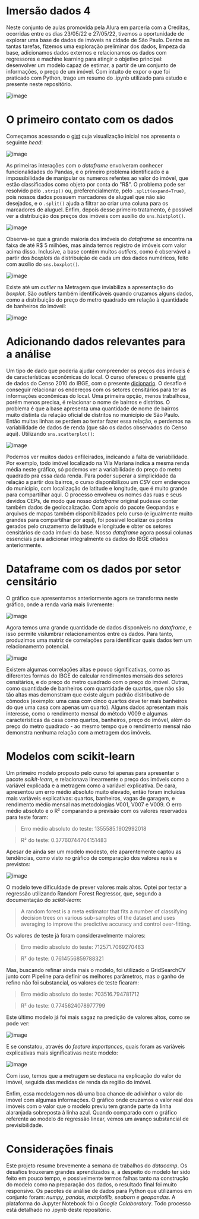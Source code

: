 # Imersão dados 4
Neste conjunto de aulas promovida pela Alura em parceria com a Creditas, ocorridas entre os dias 23/05/22 e 27/05/22, tivemos a oportunidade de explorar uma base de dados de imóveis na cidade de São Paulo. Dentre as tantas tarefas, fizemos uma exploração preliminar dos dados, limpeza da base, adicionamos dados externos e relacionamos os dados com regressores e machine learning para atingir o objetivo principal: desenvolver um modelo capaz de estimar, a partir de um conjunto de informações, o preço de um imóvel. Com intuito de expor o que foi praticado com Python, trago um resumo do .ipynb utilizado para estudo e presente neste repositório.

![image](https://user-images.githubusercontent.com/99848777/171287224-9762fdf2-abd4-4584-9ef4-17c729a0670e.png)

# O primeiro contato com os dados
Começamos acessando o [gist](https://gist.githubusercontent.com/tgcsantos/3bdb29eba6ce391e90df2b72205ba891/raw/22fa920e80c9fa209a9fccc8b52d74cc95d1599b/dados_imoveis.csv) cuja visualização inicial nos apresenta o seguinte *head*:

![image](https://user-images.githubusercontent.com/99848777/171492516-4519f01c-23e6-48fc-aabf-ab761809e04e.png)

As primeiras interações com o *dataframe* envolveram conhecer funcionalidades do Pandas, e o primeiro problema identificado é a impossibilidade de manipular os numeros refentes ao valor do imóvel, que estão classificados como objeto por conta do "R$". O problema pode ser resolvido pelo ``.strip()`` ou, preferencialmente, pelo ``.split(expand=True)``, pois nossos dados possuem marcadores de aluguel que não são desejados, e o `.split()` ajuda a filtrar ao criar uma coluna para os marcadores de aluguel. Enfim, depois desse primeiro tratamento, é possível ver a distribuição dos preços dos imóveis com auxílio do `sns.histplot()`.

![image](https://user-images.githubusercontent.com/99848777/171509418-9bdd6d2f-096b-4376-a7a0-a65fc12b96d9.png)

Observa-se que a grande maioria dos imóveis do *dataframe* se encontra na faixa de até R$ 5 milhões, mas ainda temos registro de imóveis com valor acima disso. Inclusive, a base contém muitos *outliers*, como é observável a partir dos *boxplots* da distribuição de cada um dos dados numéricos, feito com auxílio do `sns.boxplot()`.

![image](https://user-images.githubusercontent.com/99848777/171511074-95c3beee-04a7-4ec3-a30d-ffcdda04403b.png)

Existe até um *outlier* na Metragem que inviabiliza a apresentação do *boxplot*. São *outliers* também identificáveis quando cruzamos alguns dados, como a distribuição do preço do metro quadrado em relação à quantidade de banheiros do imóveil:

![image](https://user-images.githubusercontent.com/99848777/171511689-9987f163-14aa-4e3f-a900-56fb15774fdb.png)

# Adicionando dados relevantes para a análise
Um tipo de dado que poderia ajudar compreender os preços dos imóveis é de características econômicas do local. O curso ofereceu o presente [gist](https://gist.githubusercontent.com/tgcsantos/85f8c7b0a2edbc3e27fcad619b37d886/raw/a4954781e6bca9cb804062a3eea0b3b84679daf4/Basico_SP1.csv) de dados do Censo 2010 do IBGE, com o presente [dicionario](https://drive.google.com/file/d/1WVTqfKtHOOk5X1AWaSOn6NLaO7cix2m4/view). O desafio é conseguir relacionar os endereços com os setores censitários para ter as informações econômicas do local.
Uma primeira opção, menos trabalhosa, porém menos precisa, é relacionar o nome de bairros e distritos. O problema é que a base apresenta uma quantidade de nome de bairros muito distinta da relação oficial de distritos no município de São Paulo. Então muitas linhas se perdem ao tentar fazer essa relação, e perdemos na variabilidade de dados de renda (que são os dados observados do Censo aqui). Utilizando `sns.scatterplot()`:

![image](https://user-images.githubusercontent.com/99848777/171516049-133ab197-7d9e-4c75-a0d8-7f31e7deb51e.png)

Podemos ver muitos dados enfileirados, indicando a falta de variabilidade. Por exemplo, todo imóvel localizado na Vila Mariana indica a mesma renda média neste gráfico, só podemos ver a variabilidade do preço do metro quadrado pra essa dada renda. Para poder superar a simplicidade da relação a partir dos bairros, o curso disponibilizou um *CSV* com endereços do município, com localização de latitude e longitude, que é muito grande para compartilhar aqui. O processo envolveu os nomes das ruas e seus devidos CEPs, de modo que nosso *dataframe* original pudesse conter também dados de geolocalização.
Com apoio do pacote Geopandas e arquivos de mapas também disponibilizados pelo curso (e igualmente muito grandes para compartilhar por aqui), foi possível localizar os pontos gerados pelo cruzamento de latitude e longitude e obter os setores censitários de cada imóvel da base. Nosso *dataframe* agora possui colunas essenciais para adicionar integralmente os dados do IBGE citados anteriormente.

# Dataframe com os dados por setor censitário

O gráfico que apresentamos anteriormente agora se transforma neste gráfico, onde a renda varia mais livremente:

![image](https://user-images.githubusercontent.com/99848777/171519088-c35d101b-1ff3-45e0-8bb0-baecfa908296.png)

Agora temos uma grande quantidade de dados disponíveis no *dataframe*, e isso permite vislumbrar relacionamentos entre os dados. Para tanto, produzimos uma matriz de correlações para identificar quais dados tem um relacionamento potencial.

![image](https://user-images.githubusercontent.com/99848777/171522658-204ce608-fb5a-4cb9-8821-61e0f0cc93b0.png)

Existem algumas correlações altas e pouco significativas, como as diferentes formas do IBGE de calcular rendimentos mensais dos setores censitários, e do preço do metro quadrado com o preço do imóvel. Outras, como quantidade de banheiros com quantidade de quartos, que não são tão altas mas demonstram que existe algum padrão distributivo de cômodos (exemplo: uma casa com cinco quartos deve ter mais banheiros do que uma casa com apenas um quarto). Alguns dados apresentam mais interesse, como o rendimento mensal do método V009 e algumas características da casa como quartos, banheiros, preço do imóvel, além do preço do metro quadrado - ao mesmo tempo que o rendimento mensal não demonstra nenhuma relação com a metragem dos imóveis.

# Modelos com scikit-learn

Um primeiro modelo proposto pelo curso foi apenas para apresentar o pacote *scikit-learn*, e relacionava linearmente o preço dos imóveis como a variável explicada e a metragem como a variável explicativa. De cara, apresentou um erro médio absoluto muito elevado, então foram incluídas mais variáveis explicativas: quartos, banheiros, vagas de garagem, e rendimento médio mensal nas metodologias V001, V007 e V009. O erro médio absoluto e o R² comparando a previsão com os valores reservados para teste foram:
>Erro médio absoluto do teste: 1355585.1902992018

>R² do teste: 0.37760744704151483

Apesar de ainda ser um modelo modesto, ele aparentemente captou as tendências, como visto no gráfico de comparação dos valores reais e previstos:

![image](https://user-images.githubusercontent.com/99848777/171526394-7aa5ed57-a077-4793-9c12-d15c237e68bc.png)

O modelo teve dificuldade de prever valores mais altos. Optei por testar a regressão utilizando Random Forest Regressor, que, segundo a documentação do *scikit-learn*:
>A random forest is a meta estimator that fits a number of classifying decision trees on various sub-samples of the dataset and uses averaging to improve the predictive accuracy and control over-fitting.

Os valores de teste já foram consideravelmente maiores:

>Erro médio absoluto do teste: 712571.7069270463

>R² do teste: 0.7614556859788321

Mas, buscando refinar ainda mais o modelo, foi utilizado o GridSearchCV junto com Pipeline para definir os melhores parâmetros, mas o ganho de refino não foi substancial, os valores de teste ficaram:

>Erro médio absoluto do teste: 703516.794781712

>R² do teste: 0.7745624078977799

Este último modelo já foi mais sagaz na predição de valores altos, como se pode ver:

![image](https://user-images.githubusercontent.com/99848777/171527124-d317e05c-9f31-4f5b-bd65-5cd2483f406d.png)

E se constatou, através do *feature importances*, quais foram as variáveis explicativas mais significativas neste modelo:

![image](https://user-images.githubusercontent.com/99848777/171527236-b585d024-b9a3-44c3-aaec-d11e83ef5cca.png)



Com isso, temos que a metragem se destaca na explicação do valor do imóvel, seguida das medidas de renda da região do imóvel.

Enfim, essa modelagem nos dá uma boa chance de adivinhar o valor do imóvel com algumas informações. O gráfico onde cruzamos o valor real dos imóveis com o valor que o modelo previu tem grande parte da linha alaranjada sobreposta à linha azul. Quando comparado com o gráfico referente ao modelo de regressão linear, vemos um avanço substancial de previsibilidade.

# Considerações finais

Este projeto resume brevemente a semana de trabalhos do *datacamp*. Os desafios trouxeram grandes aprendizados e, a despeito do modelo ter sido feito em pouco tempo, e possivelmente termos falhas tanto na construção do modelo como na preparação dos dados, o resultado final foi muito responsivo. Os pacotes de análise de dados para Python que utilizamos em conjunto foram: *numpy, pandas, matplotlib, seaborn e geopandas*. A plataforma do Jupyter Notebook foi o *Google Colaboratory*. Todo processo está detalhado no .ipynb deste repositório.
